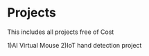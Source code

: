 # Projects
This includes all projects free of Cost

1)AI Virtual Mouse
2)IoT hand detection project
